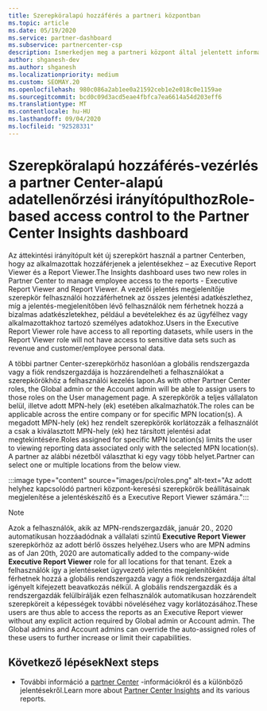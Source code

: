 ```yaml
---
title: Szerepköralapú hozzáférés a partneri központban
ms.topic: article
ms.date: 05/19/2020
ms.service: partner-dashboard
ms.subservice: partnercenter-csp
description: Ismerkedjen meg a partneri központ által jelentett információk megtekintéséhez szükséges szerepkörökkel. Ezek közé tartoznak a Executive Report Viewer és a Report Viewer szerepkörei.
author: shganesh-dev
ms.author: shganesh
ms.localizationpriority: medium
ms.custom: SEOMAY.20
ms.openlocfilehash: 980c086a2ab1ee0a21592ceb1e2e018c0e1159ae
ms.sourcegitcommit: bcd0c09d3acd5eae4fbfca7ea6614a54d203eff6
ms.translationtype: MT
ms.contentlocale: hu-HU
ms.lasthandoff: 09/04/2020
ms.locfileid: "92528331"
---
```

# <a name="role-based-access-control-to-the-partner-center-insights-dashboard"></a><span data-ttu-id="24042-104">Szerepköralapú hozzáférés-vezérlés a partner Center-alapú adatellenőrzési irányítópulthoz</span><span class="sxs-lookup"><span data-stu-id="24042-104">Role-based access control to the Partner Center Insights dashboard</span></span>

<span data-ttu-id="24042-105">Az áttekintési irányítópult két új szerepkört használ a partner Centerben, hogy az alkalmazottak hozzáférjenek a jelentésekhez – az Executive Report Viewer és a Report Viewer.</span><span class="sxs-lookup"><span data-stu-id="24042-105">The Insights dashboard uses two new roles in Partner Center to manage employee access to the reports - Executive Report Viewer and Report Viewer.</span></span>  <span data-ttu-id="24042-106">A vezetői jelentés megjelenítője szerepkör felhasználói hozzáférhetnek az összes jelentési adatkészlethez, míg a jelentés-megjelenítőben lévő felhasználók nem férhetnek hozzá a bizalmas adatkészletekhez, például a bevételekhez és az ügyfélhez vagy alkalmazottakhoz tartozó személyes adatokhoz.</span><span class="sxs-lookup"><span data-stu-id="24042-106">Users in the Executive Report Viewer role have access to all reporting datasets, while users in the Report Viewer role will not have access to sensitive data sets such as revenue and customer/employee personal data.</span></span>  

<span data-ttu-id="24042-107">A többi partner Center-szerepkörhöz hasonlóan a globális rendszergazda vagy a fiók rendszergazdája is hozzárendelheti a felhasználókat a szerepkörökhöz a felhasználói kezelés lapon.</span><span class="sxs-lookup"><span data-stu-id="24042-107">As with other Partner Center roles, the Global admin or the Account admin will be able to assign users to those roles on the User management page.</span></span> <span data-ttu-id="24042-108">A szerepkörök a teljes vállalaton belül, illetve adott MPN-hely (ek) esetében alkalmazhatók.</span><span class="sxs-lookup"><span data-stu-id="24042-108">The roles can be applicable across the entire company or for specific MPN location(s).</span></span> <span data-ttu-id="24042-109">A megadott MPN-hely (ek) hez rendelt szerepkörök korlátozzák a felhasználót a csak a kiválasztott MPN-hely (ek) hez társított jelentési adat megtekintésére.</span><span class="sxs-lookup"><span data-stu-id="24042-109">Roles assigned for specific MPN location(s) limits the user to viewing reporting data associated only with the selected MPN location(s).</span></span> <span data-ttu-id="24042-110">A partner az alábbi nézetből választhat ki egy vagy több helyet.</span><span class="sxs-lookup"><span data-stu-id="24042-110">Partner can select one or multiple locations from the below view.</span></span>

:::image type="content" source="images/pci/roles.png" alt-text="Az adott helyhez kapcsolódó partneri központ-keresési szerepkörök beállításainak megjelenítése a jelentéskészítő és a Executive Report Viewer számára.":::

>[!Note]
> <span data-ttu-id="24042-112">Azok a felhasználók, akik az MPN-rendszergazdák, január 20., 2020 automatikusan hozzáadódnak a vállalati szintű **Executive Report Viewer** szerepkörhöz az adott bérlő összes helyéhez.</span><span class="sxs-lookup"><span data-stu-id="24042-112">Users who are MPN admins as of Jan 20th, 2020 are automatically added to the company-wide **Executive Report Viewer** role for all locations for that tenant.</span></span> <span data-ttu-id="24042-113">Ezek a felhasználók így a jelentéseket ügyvezető jelentés megjelenítőként férhetnek hozzá a globális rendszergazda vagy a fiók rendszergazdája által igényelt kifejezett beavatkozás nélkül. A globális rendszergazdák és a rendszergazdák felülbírálják ezen felhasználók automatikusan hozzárendelt szerepköreit a képességek további növeléséhez vagy korlátozásához.</span><span class="sxs-lookup"><span data-stu-id="24042-113">These users are thus able to access the reports as an Executive Report viewer without any explicit action required by Global admin or Account admin. The Global admins and Account admins can override the auto-assigned roles of these users to further increase or limit their capabilities.</span></span>

## <a name="next-steps"></a><span data-ttu-id="24042-114">Következő lépések</span><span class="sxs-lookup"><span data-stu-id="24042-114">Next steps</span></span>

- <span data-ttu-id="24042-115">További információ a [partner Center](partner-center-insights.md) -információkról és a különböző jelentésekről.</span><span class="sxs-lookup"><span data-stu-id="24042-115">Learn more about [Partner Center Insights](partner-center-insights.md) and its various reports.</span></span>
